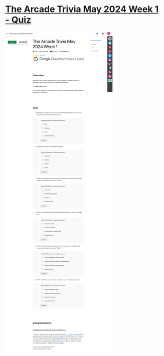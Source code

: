 # [The Arcade Trivia May 2024 Week 1 - Quiz](https://www.cloudskillsboost.google/games/5059/labs/33058)

![The Arcade Trivia May 2024 Week 1 - Quiz](The%20Arcade%20Trivia%20May%202024%20Week%201%20-%20Quiz.png)